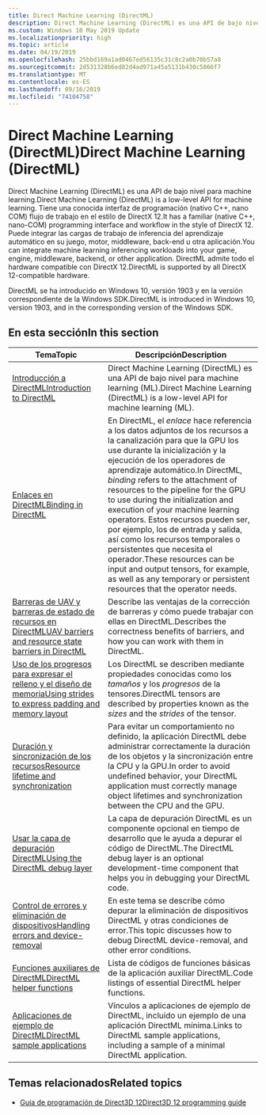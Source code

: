 ```yaml
---
title: Direct Machine Learning (DirectML)
description: Direct Machine Learning (DirectML) es una API de bajo nivel para machine learning. Tiene una conocida interfaz de programación (nativo C++, nano COM) flujo de trabajo en el estilo de DirectX 12.
ms.custom: Windows 10 May 2019 Update
ms.localizationpriority: high
ms.topic: article
ms.date: 04/19/2019
ms.openlocfilehash: 25bbd169a1ad0467ed56135c31c8c2a0b70b57a8
ms.sourcegitcommit: 2d531328b6ed82d4ad971a45a5131b430c5866f7
ms.translationtype: MT
ms.contentlocale: es-ES
ms.lasthandoff: 09/16/2019
ms.locfileid: "74104758"
---
```

# <a name="direct-machine-learning-directml"></a><span data-ttu-id="e90af-104">Direct Machine Learning (DirectML)</span><span class="sxs-lookup"><span data-stu-id="e90af-104">Direct Machine Learning (DirectML)</span></span>

<span data-ttu-id="e90af-105">Direct Machine Learning (DirectML) es una API de bajo nivel para machine learning.</span><span class="sxs-lookup"><span data-stu-id="e90af-105">Direct Machine Learning (DirectML) is a low-level API for machine learning.</span></span> <span data-ttu-id="e90af-106">Tiene una conocida interfaz de programación (nativo C++, nano COM) flujo de trabajo en el estilo de DirectX 12.</span><span class="sxs-lookup"><span data-stu-id="e90af-106">It has a familiar (native C++, nano-COM) programming interface and workflow in the style of DirectX 12.</span></span> <span data-ttu-id="e90af-107">Puede integrar las cargas de trabajo de inferencia del aprendizaje automático en su juego, motor, middleware, back-end u otra aplicación.</span><span class="sxs-lookup"><span data-stu-id="e90af-107">You can integrate machine learning inferencing workloads into your game, engine, middleware, backend, or other application.</span></span> <span data-ttu-id="e90af-108">DirectML admite todo el hardware compatible con DirectX 12.</span><span class="sxs-lookup"><span data-stu-id="e90af-108">DirectML is supported by all DirectX 12-compatible hardware.</span></span>

<span data-ttu-id="e90af-109">DirectML se ha introducido en Windows 10, versión 1903 y en la versión correspondiente de la Windows SDK.</span><span class="sxs-lookup"><span data-stu-id="e90af-109">DirectML is introduced in Windows 10, version 1903, and in the corresponding version of the Windows SDK.</span></span>

## <a name="in-this-section"></a><span data-ttu-id="e90af-110">En esta sección</span><span class="sxs-lookup"><span data-stu-id="e90af-110">In this section</span></span>

| <span data-ttu-id="e90af-111">Tema</span><span class="sxs-lookup"><span data-stu-id="e90af-111">Topic</span></span> | <span data-ttu-id="e90af-112">Descripción</span><span class="sxs-lookup"><span data-stu-id="e90af-112">Description</span></span> |
|-|-|
| [<span data-ttu-id="e90af-113">Introducción a DirectML</span><span class="sxs-lookup"><span data-stu-id="e90af-113">Introduction to DirectML</span></span>](dml-intro.md) | <span data-ttu-id="e90af-114">Direct Machine Learning (DirectML) es una API de bajo nivel para machine learning (ML).</span><span class="sxs-lookup"><span data-stu-id="e90af-114">Direct Machine Learning (DirectML) is a low-level API for machine learning (ML).</span></span> |
| [<span data-ttu-id="e90af-115">Enlaces en DirectML</span><span class="sxs-lookup"><span data-stu-id="e90af-115">Binding in DirectML</span></span>](dml-binding.md) | <span data-ttu-id="e90af-116">En DirectML, el *enlace* hace referencia a los datos adjuntos de los recursos a la canalización para que la GPU los use durante la inicialización y la ejecución de los operadores de aprendizaje automático.</span><span class="sxs-lookup"><span data-stu-id="e90af-116">In DirectML, *binding* refers to the attachment of resources to the pipeline for the GPU to use during the initialization and execution of your machine learning operators.</span></span> <span data-ttu-id="e90af-117">Estos recursos pueden ser, por ejemplo, los de entrada y salida, así como los recursos temporales o persistentes que necesita el operador.</span><span class="sxs-lookup"><span data-stu-id="e90af-117">These resources can be input and output tensors, for example, as well as any temporary or persistent resources that the operator needs.</span></span> |
| [<span data-ttu-id="e90af-118">Barreras de UAV y barreras de estado de recursos en DirectML</span><span class="sxs-lookup"><span data-stu-id="e90af-118">UAV barriers and resource state barriers in DirectML</span></span>](dml-barriers.md) | <span data-ttu-id="e90af-119">Describe las ventajas de la corrección de barreras y cómo puede trabajar con ellas en DirectML.</span><span class="sxs-lookup"><span data-stu-id="e90af-119">Describes the correctness benefits of barriers, and how you can work with them in DirectML.</span></span> |
| [<span data-ttu-id="e90af-120">Uso de los progresos para expresar el relleno y el diseño de memoria</span><span class="sxs-lookup"><span data-stu-id="e90af-120">Using strides to express padding and memory layout</span></span>](dml-strides.md) | <span data-ttu-id="e90af-121">Los DirectML se describen mediante propiedades conocidas como los *tamaños* y los *progresos* de la tensores.</span><span class="sxs-lookup"><span data-stu-id="e90af-121">DirectML tensors are described by properties known as the *sizes* and the *strides* of the tensor.</span></span> |
| [<span data-ttu-id="e90af-122">Duración y sincronización de los recursos</span><span class="sxs-lookup"><span data-stu-id="e90af-122">Resource lifetime and synchronization</span></span>](dml-resource-lifetime.md) | <span data-ttu-id="e90af-123">Para evitar un comportamiento no definido, la aplicación DirectML debe administrar correctamente la duración de los objetos y la sincronización entre la CPU y la GPU.</span><span class="sxs-lookup"><span data-stu-id="e90af-123">In order to avoid undefined behavior, your DirectML application must correctly manage object lifetimes and synchronization between the CPU and the GPU.</span></span> |
| [<span data-ttu-id="e90af-124">Usar la capa de depuración DirectML</span><span class="sxs-lookup"><span data-stu-id="e90af-124">Using the DirectML debug layer</span></span>](dml-debug-layer.md) | <span data-ttu-id="e90af-125">La capa de depuración DirectML es un componente opcional en tiempo de desarrollo que le ayuda a depurar el código de DirectML.</span><span class="sxs-lookup"><span data-stu-id="e90af-125">The DirectML debug layer is an optional development-time component that helps you in debugging your DirectML code.</span></span> |
| [<span data-ttu-id="e90af-126">Control de errores y eliminación de dispositivos</span><span class="sxs-lookup"><span data-stu-id="e90af-126">Handling errors and device-removal</span></span>](dml-errors.md) | <span data-ttu-id="e90af-127">En este tema se describe cómo depurar la eliminación de dispositivos DirectML y otras condiciones de error.</span><span class="sxs-lookup"><span data-stu-id="e90af-127">This topic discusses how to debug DirectML device-removal, and other error conditions.</span></span> |
| [<span data-ttu-id="e90af-128">Funciones auxiliares de DirectML</span><span class="sxs-lookup"><span data-stu-id="e90af-128">DirectML helper functions</span></span>](dml-helper-functions.md) | <span data-ttu-id="e90af-129">Lista de códigos de funciones básicas de la aplicación auxiliar DirectML.</span><span class="sxs-lookup"><span data-stu-id="e90af-129">Code listings of essential DirectML helper functions.</span></span> |
| [<span data-ttu-id="e90af-130">Aplicaciones de ejemplo de DirectML</span><span class="sxs-lookup"><span data-stu-id="e90af-130">DirectML sample applications</span></span>](dml-min-app.md) | <span data-ttu-id="e90af-131">Vínculos a aplicaciones de ejemplo de DirectML, incluido un ejemplo de una aplicación DirectML mínima.</span><span class="sxs-lookup"><span data-stu-id="e90af-131">Links to DirectML sample applications, including a sample of a minimal DirectML application.</span></span> |

## <a name="related-topics"></a><span data-ttu-id="e90af-132">Temas relacionados</span><span class="sxs-lookup"><span data-stu-id="e90af-132">Related topics</span></span>

* [<span data-ttu-id="e90af-133">Guía de programación de Direct3D 12</span><span class="sxs-lookup"><span data-stu-id="e90af-133">Direct3D 12 programming guide</span></span>](directx-12-programming-guide.md)
